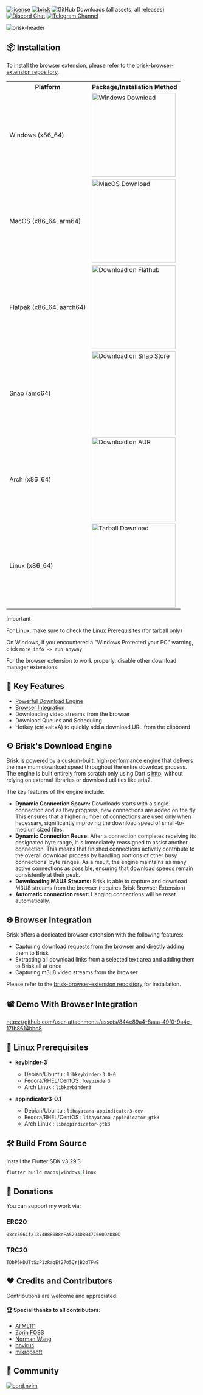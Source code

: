[![license](https://img.shields.io/github/license/AminBhst/brisk?style=flat-square)](https://github.com/AminBhst/brisk/blob/main/LICENSE)
[![brisk](https://snapcraft.io/brisk/badge.svg)](https://snapcraft.io/brisk)
![GitHub Downloads (all assets, all releases)](https://img.shields.io/github/downloads/AminBhst/brisk/total?style=flat-square)
<a href="https://discord.gg/hGBDWNDHG3"><img alt="Discord Chat" src="https://img.shields.io/discord/1298990692000989225?color=5865F2&label=discord&style=flat-square"></a>
[![Telegram Channel](https://img.shields.io/badge/Channel-Telegram-blue.svg?logo=telegram&style=flat-square)](https://t.me/ryedev)

[//]: # (![Static Badge]&#40;https://img.shields.io/badge/Channel-Youtube-red?style=flat-square&logo=youtube&link=https%3A%2F%2Fwww.youtube.com%2F%40ryedev&#41;)
![brisk-header](https://raw.githubusercontent.com/BrisklyDev/brisk/refs/heads/main/assets/brisk-header.png)


## :package: Installation

To install the browser extension, please refer to the [brisk-browser-extension repository](https://github.com/AminBhst/brisk-browser-extension).

<table>
  <tr>
    <th>Platform</th>
    <th>Package/Installation Method</th>
  </tr>
  <tr>
    <td>Windows (x86_64)</td>
    <td>
      <a href="https://github.com/BrisklyDev/brisk/releases/latest">
        <img width="220" alt="Windows Download" src="https://github.com/BrisklyDev/brisk/blob/main/images/windows-download.png?raw=true">
      </a>
  </tr>
  <tr>
    <td>MacOS (x86_64, arm64)</td>
    <td>
      <a href="https://github.com/BrisklyDev/brisk/releases/latest">
        <img width="220" alt="MacOS Download" src="https://github.com/BrisklyDev/brisk/blob/main/images/macos-download.png?raw=true">
      </a>
    </td>
  </tr>
  <tr>
    <td>Flatpak (x86_64, aarch64)</td>
    <td>
      <a href="https://flathub.org/apps/io.github.BrisklyDev.Brisk">
        <img width="220" alt="Download on Flathub" src="https://github.com/BrisklyDev/brisk/blob/main/images/flathub-download.png?raw=true">
      </a>
    </td>
  </tr>
    <tr>
    <td>Snap (amd64)</td>
    <td>
      <a href="https://snapcraft.io/brisk">
        <img width="220" alt="Download on Snap Store" src="https://github.com/BrisklyDev/brisk/blob/main/images/download-snap.png?raw=true">
      </a>
    </td>
  </tr>
  <tr>
    <td>Arch (x86_64)</td>
    <td>
      <a href="https://aur.archlinux.org/packages/brisk">
        <img width="220" alt="Download on AUR" src="https://github.com/BrisklyDev/brisk/blob/main/images/download-aur.png?raw=true">
      </a>
    </td>
  </tr>
  <tr>
    <td>Linux (x86_64)</td>
    <td>
      <a href="https://github.com/BrisklyDev/brisk/releases/latest">
        <img width="220" alt="Tarball Download" src="https://github.com/BrisklyDev/brisk/blob/main/images/download-linux.png?raw=true">
      </a>
    </td>
  </tr>
</table>

> [!IMPORTANT]
> For Linux, make sure to check the [Linux Prerequisites](#key-linux-prerequisites) (for tarball only)
> 
> On Windows, if you encountered a "Windows Protected your PC" warning, click `more info -> run anyway`
>
> For the browser extension to work properly, disable other download manager extensions.

## :rocket: Key Features

- [Powerful Download Engine](#gear-brisks-download-engine)
- [Browser Integration](#globe_with_meridians-browser-integration)
- Downloading video streams from the browser
- Download Queues and Scheduling
- Hotkey (ctrl+alt+A) to quickly add a download URL from the clipboard

## :gear: Brisk's Download Engine
Brisk is powered by a custom-built, high-performance engine that delivers the maximum download speed throughout the entire download process. The engine is built entirely from scratch only using Dart's [http](https://github.com/dart-lang/http), without relying on external libraries or download utilities like aria2.

The key features of the engine include:
- **Dynamic Connection Spawn:** Downloads starts with a single connection and as they progress, new connections are added on the fly. This ensures that a higher number of connections are used only when necessary, significantly improving the download speed of small-to-medium sized files.
- **Dynamic Connection Reuse:** After a connection completes receiving its designated byte range, it is immediately reassigned to assist another connection. This means that finished connections actively contribute to the overall download process by handling portions of other busy connections' byte ranges. As a result, the engine maintains as many active connections as possible, ensuring that download speeds remain consistently at their peak.
- **Downloading M3U8 Streams:** Brisk is able to capture and download M3U8 streams from the browser (requires Brisk Browser Extension)
- **Automatic connection reset:** Hanging connections will be reset automatically.

## :globe_with_meridians: Browser Integration
Brisk offers a dedicated browser extension with the following features:
- Capturing download requests from the browser and directly adding them to Brisk
- Extracting all download links from a selected text area and adding them to Brisk all at once
- Capturing m3u8 video streams from the browser

Please refer to the [brisk-browser-extension repository](https://github.com/AminBhst/brisk-browser-extension) for installation. 

## :film_projector: Demo With Browser Integration


https://github.com/user-attachments/assets/844c89a4-8aaa-49f0-9a4e-17fb8614bbc8




## :key: Linux Prerequisites

  - **keybinder-3**
     - Debian/Ubuntu : ```libkeybinder-3.0-0```
     - Fedora/RHEL/CentOS : ```keybinder3```
     - Arch Linux : ```libkeybinder3```

  - **appindicator3-0.1**
     - Debian/Ubuntu : ```libayatana-appindicator3-dev```
     - Fedora/RHEL/CentOS : ```libayatana-appindicator-gtk3```
     - Arch Linux : ```libappindicator-gtk3```


## :hammer_and_wrench: Build From Source

Install the Flutter SDK v3.29.3

```bash
flutter build macos|windows|linux
```

## :money_with_wings: Donations
You can support my work via:
### ERC20
```text
0xcc506Cf21374B880B8eFA5294D8047C660DaD80D
```
### TRC20
```text
TDbP6HDUTtSzP1zRagEt27o5QYjB2oTFwE
```

## :heart: Credits and Contributors
Contributions are welcome and appreciated.

#### :trophy: Special thanks to all contributors:
- [AliML111](https://github.com/AliML111)
- [Zorin FOSS](https://github.com/ZorinFoss)
- [Norman Wang](https://github.com/Norman-w)
- [bovirus](https://github.com/bovirus)
- [mikropsoft](https://github.com/mikropsoft)


## :busts_in_silhouette: Community

  <div><a href="https://discord.gg/hGBDWNDHG3"><img src="https://discord.com/api/guilds/1298990692000989225/widget.png?style=banner2" alt="cord.nvim"/></a></div>

